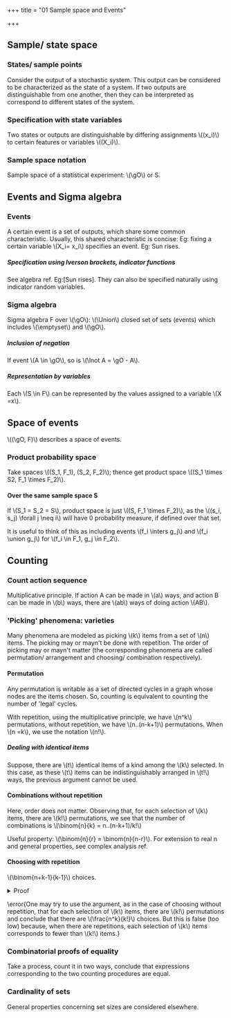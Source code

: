 +++
title = "01 Sample space and Events"

+++
## Sample/ state space
### States/ sample points
Consider the output of a stochastic system. This output can be considered to be characterized as the state of a system. If two outputs are distinguishable from one another, then they can be interpreted as correspond to different states of the system.

### Specification with state variables
Two states or outputs are distinguishable by differing assignments \\((x_i)\\) to certain features or variables \\((X_i)\\).

### Sample space notation
Sample space of a statistical experiment: \\(\gO\\) or S.

## Events and Sigma algebra
### Events
A certain event is a set of outputs, which share some common characteristic. Usually, this shared characteristic is concise: Eg: fixing a certain variable \\(X_i= x_i\\) specifies an event. Eg: Sun rises.

##### Specification using Iverson brackets, indicator functions
See algebra ref. Eg:[Sun rises]. They can also be specified naturally using indicator random variables.

### Sigma algebra
Sigma algebra F over \\(\gO\\): \\(\Union\\) closed set of sets (events) which includes \\(\emptyset\\) and \\(\gO\\).

##### Inclusion of negation
If event \\(A \in \gO\\), so is \\(\lnot A = \gO - A\\).

##### Representation by variables
Each \\(S \in F\\) can be represented by the values assigned to a variable \\(X =x\\).

## Space of events
\\((\gO, F)\\) describes a space of events.

### Product probability space
Take spaces \\((S_1, F_1), (S_2, F_2)\\); thence get product space \\((S_1 \times S2, F_1 \times F_2)\\).

#### Over the same sample space S
If \\(S_1 = S_2 = S\\), product space is just \\((S, F_1 \times F_2)\\), as the \\((s_i, s_j) \forall j \neq i\\) will have 0 probability measure, if defined over that set.

It is useful to think of this as including events \\(f_i \inters g_j\\) and \\(f_i \union g_j\\) for \\(f_i \in F_1, g_j \in F_2\\).

## Counting
### Count action sequence
Multiplicative principle. If action A can be made in \\(a\\) ways, and action B can be made in \\(b\\) ways, there are \\(ab\\) ways of doing action \\(AB\\).

### 'Picking' phenomena: varieties
Many phenomena are modeled as picking \\(k\\) items from a set of \\(n\\) items. The picking may or mayn't be done with repetition. The order of picking may or mayn't matter (the corresponding phenomena are called permutation/ arrangement and choosing/ combination respectively).

#### Permutation
Any permutation is writable as a set of directed cycles in a graph whose nodes are the items chosen. So, counting is equivalent to counting the number of 'legal' cycles.

With repetition, using the multiplicative principle, we have \\(n^k\\) permutations, without repetition, we have \\(n..(n-k+1)\\) permutations. When \\(n =k\\), we use the notation \\(n!\\).

##### Dealing with identical items
Suppose, there are \\(t\\) identical items of a kind among the \\(k\\) selected. In this case, as these \\(t\\) items can be indistinguishably arranged in \\(t!\\) ways, the previous argument cannot be used.

#### Combinations without repetition
Here, order does not matter. Observing that, for each selection of \\(k\\) items, there are \\(k!\\) permutations, we see that the number of combinations is \\(\binom{n}{k} = n..(n-k+1)/k!\\)

Useful property: \\(\binom{n}{r} = \binom{n}{n-r}\\). For extension to real n and general properties, see complex analysis ref.

#### Choosing with repetition
\\(\binom{n+k-1}{k-1}\\) choices. 

<details><summary>Proof</summary>

select places to put k-1 \\(|\\) in \\(n+k-1\\) spots.
</details>



\error{One may try to use the argument, as in the case of choosing without repetition, that for each selection of \\(k\\) items, there are \\(k!\\) permutations and conclude that there are \\(\frac{n^k}{k!}\\) choices. But this is false (too low) because, when there are repetitions, each selection of \\(k\\) items corresponds to fewer than \\(k!\\) items.}

### Combinatorial proofs of equality
Take a process, count it in two ways, conclude that expressions corresponding to the two counting procedures are equal.

### Cardinality of sets
General properties concerning set sizes are considered elsewhere.
